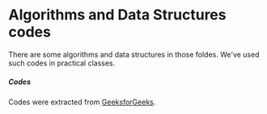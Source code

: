 # Algorithms and Data Structures codes

There are some algorithms and data structures in those foldes. 
We've used such codes in practical classes.

##### Codes
Codes were extracted from [GeeksforGeeks](https://www.geeksforgeeks.org). 
